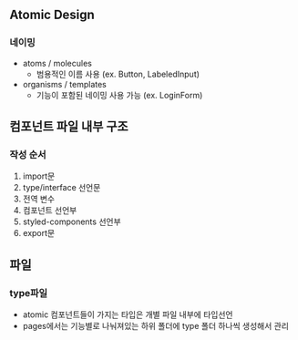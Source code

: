 ## Atomic Design

### 네이밍

- atoms / molecules
  - 범용적인 이름 사용 (ex. Button, LabeledInput)
- organisms / templates
  - 기능이 포함된 네이밍 사용 가능 (ex. LoginForm)

## 컴포넌트 파일 내부 구조

### 작성 순서

1. import문
2. type/interface 선언문
3. 전역 변수
4. 컴포넌트 선언부
5. styled-components 선언부
6. export문

## 파일

### type파일

- atomic 컴포넌트들이 가지는 타입은 개별 파일 내부에 타입선언
- pages에서는 기능별로 나눠져있는 하위 폴더에 type 폴더 하나씩 생성해서 관리
